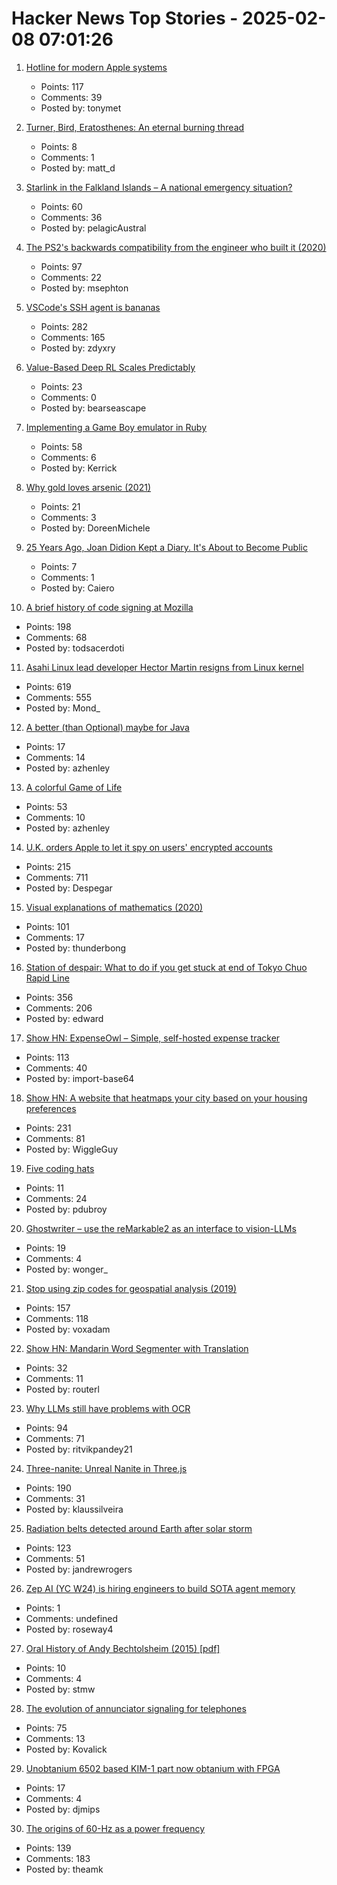 # Hacker News Top Stories - 2025-02-08 07:01:26

1. [Hotline for modern Apple systems](https://github.com/mierau/hotline)
   - Points: 117
   - Comments: 39
   - Posted by: tonymet

2. [Turner, Bird, Eratosthenes: An eternal burning thread](https://www.cambridge.org/core/journals/journal-of-functional-programming/article/turner-bird-eratosthenes-an-eternal-burning-thread/32E2EDF5D5EAEC95F13D313BC97B86F0)
   - Points: 8
   - Comments: 1
   - Posted by: matt_d

3. [Starlink in the Falkland Islands – A national emergency situation?](https://www.openfalklands.com/february-2025-starlink-in-the-falkland-islands-a-national-emergency-situation/)
   - Points: 60
   - Comments: 36
   - Posted by: pelagicAustral

4. [The PS2's backwards compatibility from the engineer who built it (2020)](https://freelansations.medium.com/the-story-of-the-ps2s-backwards-compatibility-from-the-engineer-who-built-it-ec39cf5a0353)
   - Points: 97
   - Comments: 22
   - Posted by: msephton

5. [VSCode's SSH agent is bananas](https://fly.io/blog/vscode-ssh-wtf/)
   - Points: 282
   - Comments: 165
   - Posted by: zdyxry

6. [Value-Based Deep RL Scales Predictably](https://arxiv.org/abs/2502.04327)
   - Points: 23
   - Comments: 0
   - Posted by: bearseascape

7. [Implementing a Game Boy emulator in Ruby](https://sacckey.dev/posts/implementing-a-game-boy-emulator-in-ruby/)
   - Points: 58
   - Comments: 6
   - Posted by: Kerrick

8. [Why gold loves arsenic (2021)](https://www.mining.com/why-gold-loves-arsenic/)
   - Points: 21
   - Comments: 3
   - Posted by: DoreenMichele

9. [25 Years Ago, Joan Didion Kept a Diary. It's About to Become Public](https://www.nytimes.com/2025/02/05/books/new-book-joan-didion-notes-to-john.html)
   - Points: 7
   - Comments: 1
   - Posted by: Caiero

10. [A brief history of code signing at Mozilla](https://hearsum.ca/posts/history-of-code-signing-at-mozilla/)
   - Points: 198
   - Comments: 68
   - Posted by: todsacerdoti

11. [Asahi Linux lead developer Hector Martin resigns from Linux kernel](https://lkml.org/lkml/2025/2/7/9)
   - Points: 619
   - Comments: 555
   - Posted by: Mond_

12. [A better (than Optional) maybe for Java](https://github.com/andrewcmyers/maybe)
   - Points: 17
   - Comments: 14
   - Posted by: azhenley

13. [A colorful Game of Life](https://colorlife.quick.jaredforsyth.com)
   - Points: 53
   - Comments: 10
   - Posted by: azhenley

14. [U.K. orders Apple to let it spy on users' encrypted accounts](https://www.washingtonpost.com/technology/2025/02/07/apple-encryption-backdoor-uk/)
   - Points: 215
   - Comments: 711
   - Posted by: Despegar

15. [Visual explanations of mathematics (2020)](https://agilescientific.com/blog/2020/2/25/visual-explanations-of-mathematics)
   - Points: 101
   - Comments: 17
   - Posted by: thunderbong

16. [Station of despair: What to do if you get stuck at end of Tokyo Chuo Rapid Line](https://soranews24.com/2024/12/21/station-of-despair-what-to-do-if-you-get-stuck-at-the-end-of-tokyos-chuo-rapid-line/)
   - Points: 356
   - Comments: 206
   - Posted by: edward

17. [Show HN: ExpenseOwl – Simple, self-hosted expense tracker](https://github.com/Tanq16/ExpenseOwl)
   - Points: 113
   - Comments: 40
   - Posted by: import-base64

18. [Show HN: A website that heatmaps your city based on your housing preferences](https://theretowhere.com/)
   - Points: 231
   - Comments: 81
   - Posted by: WiggleGuy

19. [Five coding hats](https://dubroy.com/blog/five-coding-hats/)
   - Points: 11
   - Comments: 24
   - Posted by: pdubroy

20. [Ghostwriter – use the reMarkable2 as an interface to vision-LLMs](https://github.com/awwaiid/ghostwriter)
   - Points: 19
   - Comments: 4
   - Posted by: wonger_

21. [Stop using zip codes for geospatial analysis (2019)](https://carto.com/blog/zip-codes-spatial-analysis)
   - Points: 157
   - Comments: 118
   - Posted by: voxadam

22. [Show HN: Mandarin Word Segmenter with Translation](https://mandobot.netlify.app/)
   - Points: 32
   - Comments: 11
   - Posted by: routerl

23. [Why LLMs still have problems with OCR](https://www.runpulse.com/blog/why-llms-suck-at-ocr)
   - Points: 94
   - Comments: 71
   - Posted by: ritvikpandey21

24. [Three-nanite: Unreal Nanite in Three.js](https://github.com/AIFanatic/three-nanite)
   - Points: 190
   - Comments: 31
   - Posted by: klaussilveira

25. [Radiation belts detected around Earth after solar storm](https://www.sciencealert.com/mysterious-radiation-belts-detected-around-earth-after-epic-solar-storm)
   - Points: 123
   - Comments: 51
   - Posted by: jandrewrogers

26. [Zep AI (YC W24) is hiring engineers to build SOTA agent memory](https://www.ycombinator.com/companies/zep-ai/jobs/e2QxKYu-staff-engineer)
   - Points: 1
   - Comments: undefined
   - Posted by: roseway4

27. [Oral History of Andy Bechtolsheim (2015) [pdf]](http://archive.computerhistory.org/resources/access/text/2016/06/102737929-05-01-acc.pdf)
   - Points: 10
   - Comments: 4
   - Posted by: stmw

28. [The evolution of annunciator signaling for telephones](https://www.calling315.com/annunicators)
   - Points: 75
   - Comments: 13
   - Posted by: Kovalick

29. [Unobtanium 6502 based KIM-1 part now obtanium with FPGA](https://blog.paulsajna.com/fpga-mcs6530-rriot/)
   - Points: 17
   - Comments: 4
   - Posted by: djmips

30. [The origins of 60-Hz as a power frequency](https://ieeexplore.ieee.org/document/628099)
   - Points: 139
   - Comments: 183
   - Posted by: theamk

